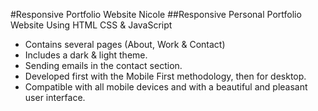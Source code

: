 #Responsive Portfolio Website Nicole
##Responsive Personal Portfolio Website Using HTML CSS & JavaScript

- Contains several pages (About, Work & Contact)
- Includes a dark & light theme.
- Sending emails in the contact section.
- Developed first with the Mobile First methodology, then for desktop.
- Compatible with all mobile devices and with a beautiful and pleasant user interface.
